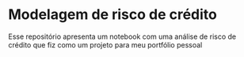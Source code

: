 # Modelagem de risco de crédito
Esse repositório apresenta um notebook com uma análise de risco de crédito que fiz como um projeto para meu portfólio pessoal
